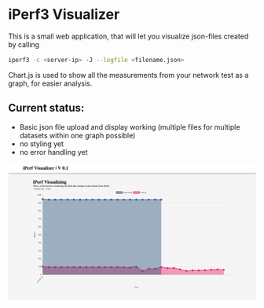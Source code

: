 # iPerf3 Visualizer

This is a small web application, that will let you visualize json-files created by calling
```bash
iperf3 -c <server-ip> -J --logfile <filename.json>
```

Chart.js is used to show all the measurements from your network test as a graph, for easier analysis.

Current status:
- 
* Basic json file upload and display working (multiple files for multiple datasets within one graph possible)
* no styling yet
* no error handling yet

<img src="/images/Screen Shot 2018-03-30 at 03.26.49.png">